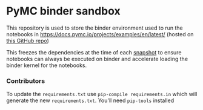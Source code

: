 # PyMC binder sandbox

This repository is used to store the binder environment used to run the
notebooks in https://docs.pymc.io/projects/examples/en/latest/ (hosted
on [this GitHub repo](https://github.com/pymc-devs/pymc-examples))

This freezes the dependencies at the time of each [snapshot]()
to ensure notebooks can always be executed on binder and
accelerate loading the binder kernel for the notebooks.

### Contributors
To update the `requirements.txt` use `pip-compile requirements.in` which will
generate the new `requirements.txt`. You'll need `pip-tools` installed
